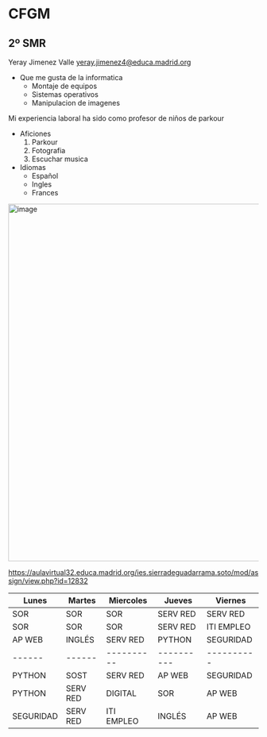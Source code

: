 # CFGM
## 2º SMR
Yeray Jimenez Valle
yeray.jimenez4@educa.madrid.org
+ Que me gusta de la informatica
  - Montaje de equipos
  - Sistemas operativos
  - Manipulacion de imagenes

Mi experiencia laboral ha sido como profesor de niños de parkour
+ Aficiones
  1. Parkour
  2. Fotografia
  3. Escuchar musica
+ Idiomas
  - Español
  - Ingles
  - Frances
<img width="1280" height="720" alt="image" src="https://github.com/user-attachments/assets/36b812dc-5423-43a6-a513-6bce0996347d" />

https://aulavirtual32.educa.madrid.org/ies.sierradeguadarrama.soto/mod/assign/view.php?id=12832

| Lunes      | Martes     | Miercoles   | Jueves     |Viernes     |  
| ------     | ------     | ----------  | ---------- | ---------- |
| SOR        | SOR        | SOR         | SERV RED   | SERV RED   |
| SOR        | SOR        | SOR         | SERV RED   | ITI EMPLEO |
| AP WEB     | INGLÉS     | SERV RED    | PYTHON     | SEGURIDAD  |
| ------     | ------     | ----------  | ---------- | ---------- |
| PYTHON     | SOST       | SERV RED    | AP WEB     | SEGURIDAD  |
| PYTHON     | SERV RED   | DIGITAL     | SOR        | AP WEB     |
| SEGURIDAD  | SERV RED   | ITI EMPLEO  | INGLÉS     | AP WEB     |


 
